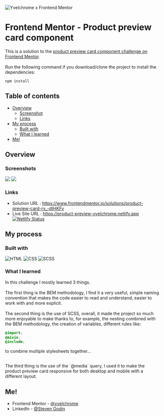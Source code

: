 ![Yvelchrome x Frontend Mentor](https://user-images.githubusercontent.com/55931217/173252483-facf776d-ac95-455f-9933-98dd79c35e41.png)

# Frontend Mentor - Product preview card component

This is a solution to the [product preview card component challenge on Frontend Mentor](https://www.frontendmentor.io/challenges/product-preview-card-component-GO7UmttRfa).
<br/><br/>Run the following command if you download/clone the project to install the dependencies:

```
npm install
```

## Table of contents

- [Overview](#overview)
  - [Screenshot](#screenshot)
  - [Links](#links)
- [My process](#my-process)
  - [Built with](#built-with)
  - [What I learned](#what-i-learned)
- [Me!](#me)

## Overview

### Screenshots

![](https://user-images.githubusercontent.com/55931217/179534068-f88810e7-541c-4e7a-96ed-4bea6aaceec1.png)
![](https://user-images.githubusercontent.com/55931217/179534225-cb96cbc9-b2e2-48a2-8042-9183cba60a8b.png)

### Links

- Solution URL : https://www.frontendmentor.io/solutions/product-preview-card-rv_-dtHKFv
- Live Site URL : https://product-preview-yvelchrome.netlify.app
  <br/>[![Netlify Status](https://api.netlify.com/api/v1/badges/fef7e728-ccb0-4abe-bcc3-71873a346a76/deploy-status)](https://app.netlify.com/sites/product-preview-yvelchrome/deploys)

## My process

### Built with

![HTML](https://img.shields.io/badge/HTML5-E34F26?style=for-the-badge&logo=html5&logoColor=white)
![CSS](https://img.shields.io/badge/CSS3-1572B6?style=for-the-badge&logo=css3&logoColor=white)
![SCSS](https://img.shields.io/badge/Sass-CC6699?style=for-the-badge&logo=sass&logoColor=white)

### What I learned

In this challenge I mostly learned 3 things.
<br/><br/>
The first thing is the BEM methodology, I find it a very useful, simple naming convention that makes the code easier to read and understand, easier to work with and more explicit.
<br/><br/>
The second thing is the use of SCSS, overall, it made the project so much more enjoyable to make thanks to, for example, the nesting combined with the BEM methodology, the creation of variables, different rules like:

```scss
@import;
@mixin;
@include;
```

to combine multiple stylesheets together...

<br/>
The third thing is the use of the `@media` query, I used it to make the product preview card responsive for both desktop and mobile with a different layout.

<br/>

## Me!

- Frontend Mentor - [@yvelchrome](https://www.frontendmentor.io/profile/yvelchrome)
- LinkedIn - [@Steven Godin](https://www.linkedin.com/in/steven-godin/)
